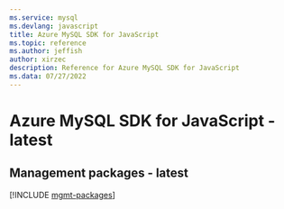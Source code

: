 ```yaml
---
ms.service: mysql
ms.devlang: javascript
title: Azure MySQL SDK for JavaScript
ms.topic: reference
ms.author: jeffish
author: xirzec
description: Reference for Azure MySQL SDK for JavaScript
ms.data: 07/27/2022
---
```

# Azure MySQL SDK for JavaScript - latest

## Management packages - latest
[!INCLUDE [mgmt-packages](mysql-mgmt-index.md)]